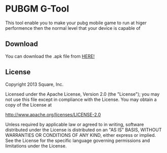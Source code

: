# PUBGM G-Tool

This tool enable you to make your pubg mobile game to run at higer performence then the normal level that your device is capable of

## Download

You can download the .apk file from [HERE!](https://github-production-release-asset-2e65be.s3.amazonaws.com/208209855/ce11d300-d6da-11e9-919b-0ff95edc4e40?X-Amz-Algorithm=AWS4-HMAC-SHA256&X-Amz-Credential=AKIAIWNJYAX4CSVEH53A%2F20190914%2Fus-east-1%2Fs3%2Faws4_request&X-Amz-Date=20190914T051024Z&X-Amz-Expires=300&X-Amz-Signature=a13eaea2c404861e109db23628d5571354ea21242d1dce9fee3f717b11997641&X-Amz-SignedHeaders=host&actor_id=55268691&response-content-disposition=attachment%3B%20filename%3DPUBGM.G-tool.v1.02.apk&response-content-type=application%2Fvnd.android.package-archive)

## License

Copyright 2013 Square, Inc.

Licensed under the Apache License, Version 2.0 (the "License");
you may not use this file except in compliance with the License.
You may obtain a copy of the License at

   http://www.apache.org/licenses/LICENSE-2.0

Unless required by applicable law or agreed to in writing, software
distributed under the License is distributed on an "AS IS" BASIS,
WITHOUT WARRANTIES OR CONDITIONS OF ANY KIND, either express or implied.
See the License for the specific language governing permissions and
limitations under the License.
